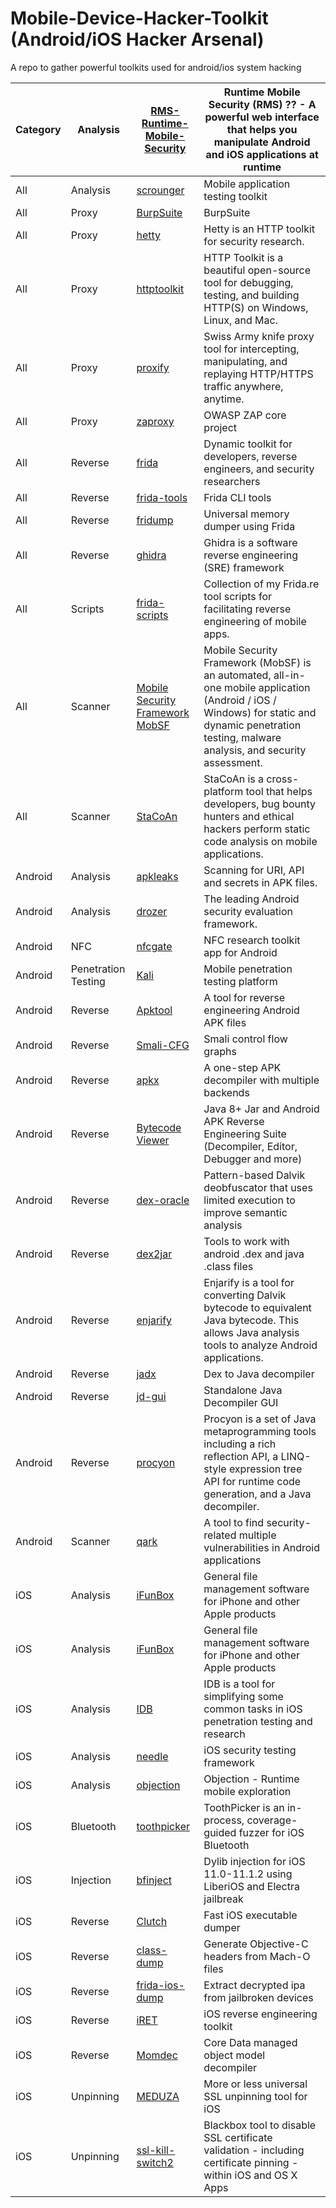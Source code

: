 # Mobile-Device-Hacker-Toolkit (Android/iOS Hacker Arsenal)


A repo to gather powerful toolkits used for android/ios system hacking 



| Category      | Analysis       | [RMS-Runtime-Mobile-Security](https://github.com/m0bilesecurity/RMS-Runtime-Mobile-Security) | Runtime Mobile Security (RMS) ?? - A powerful web interface that helps you manipulate Android and iOS applications at runtime |
| ------- | --------- | ------------------------------------------------------------------------------------------------------------------------------------------------------------- | ------------------------------------------------------------------------------------- |
| All      | Analysis       | [scrounger](https://github.com/nettitude/scrounger)                                                                                                           | Mobile application testing toolkit                                                                             |
| All      | Proxy        | [BurpSuite](https://portswigger.net/burp)                                                                                                                     | BurpSuite                                                                             |
| All      | Proxy        | [hetty](https://github.com/dstotijn/hetty)                                                                               | Hetty is an HTTP toolkit for security research.                                                                |
| All      | Proxy        | [httptoolkit](https://github.com/httptoolkit/httptoolkit)                                                                                                     | HTTP Toolkit is a beautiful open-source tool for debugging, testing, and building HTTP(S) on Windows, Linux, and Mac.                        |
| All      | Proxy        | [proxify](https://github.com/projectdiscovery/proxify)                                                         | Swiss Army knife proxy tool for intercepting, manipulating, and replaying HTTP/HTTPS traffic anywhere, anytime.                                                 |
| All      | Proxy        | [zaproxy](https://github.com/zaproxy/zaproxy)                                                                                                                 | OWASP ZAP core project                                                                         |
| All      | Reverse        | [frida](https://github.com/frida/frida)                                                                                 | Dynamic toolkit for developers, reverse engineers, and security researchers                                                           |
| All      | Reverse        | [frida-tools](https://github.com/frida/frida-tools)                                                               | Frida CLI tools                                                                           |
| All      | Reverse        | [fridump](https://github.com/Nightbringer21/fridump)                                                             | Universal memory dumper using Frida                                                                       |
| All      | Reverse        | [ghidra](https://github.com/NationalSecurityAgency/ghidra)                                                | Ghidra is a software reverse engineering (SRE) framework                                                                |
| All      | Scripts        | [frida-scripts](https://github.com/0xdea/frida-scripts)                                                             | Collection of my Frida.re tool scripts for facilitating reverse engineering of mobile apps.                                                   |
| All      | Scanner       | [Mobile Security Framework MobSF](https://github.com/MobSF/Mobile-Security-Framework-MobSF)                                                                                       | Mobile Security Framework (MobSF) is an automated, all-in-one mobile application (Android / iOS / Windows) for static and dynamic penetration testing, malware analysis, and security assessment. |
| All      | Scanner       | [StaCoAn](https://github.com/vincentcox/StaCoAn)                                                                                                              | StaCoAn is a cross-platform tool that helps developers, bug bounty hunters and ethical hackers perform static code analysis on mobile applications.                                  |
| Android | Analysis        | [apkleaks](https://github.com/dwisiswant0/apkleaks)                                                                                                           | Scanning for URI, API and secrets in APK files.                                                                  |
| Android | Analysis        | [drozer](https://github.com/FSecureLABS/drozer)                                                                      | The leading Android security evaluation framework.                                                                     |
| Android | NFC       | [nfcgate](https://github.com/nfcgate/nfcgate)                                                                                                                 | NFC research toolkit app for Android                                                               |
| Android | Penetration Testing      | [Kali](https://gitlab.com/kalilinux/nethunter/build-scripts/kali-nethunter-project)                                                                           | Mobile penetration testing platform                                                                              |
| Android | Reverse        | [Apktool](https://github.com/iBotPeaches/Apktool)                                                                                                             | A tool for reverse engineering Android APK files                                                                  |
| Android | Reverse        | [Smali-CFG](https://github.com/EugenioDelfa/Smali-CFGs)                                                                                                       | Smali control flow graphs                                                                            |
| Android | Reverse        | [apkx](https://github.com/b-mueller/apkx)                                                                                                                     | A one-step APK decompiler with multiple backends                                                                      |
| Android | Reverse        | [Bytecode Viewer](https://github.com/Konloch/bytecode-viewer/)                                                                                                         | Java 8+ Jar and Android APK Reverse Engineering Suite (Decompiler, Editor, Debugger and more)                                          |
| Android | Reverse        | [dex-oracle](https://github.com/CalebFenton/dex-oracle)                                                                                                       | Pattern-based Dalvik deobfuscator that uses limited execution to improve semantic analysis                                                         |
| Android | Reverse        | [dex2jar](https://github.com/pxb1988/dex2jar)                                                                                                                 | Tools to work with android .dex and java .class files                                                    |
| Android | Reverse        | [enjarify](https://github.com/Storyyeller/enjarify)                                                                | Enjarify is a tool for converting Dalvik bytecode to equivalent Java bytecode. This allows Java analysis tools to analyze Android applications.                         |
| Android | Reverse        | [jadx](https://github.com/skylot/jadx)                                                                                      | Dex to Java decompiler                                                                          |
| Android | Reverse        | [jd-gui](https://github.com/java-decompiler/jd-gui)                                                                                                           | Standalone Java Decompiler GUI                                                                |
| Android | Reverse        | [procyon](https://github.com/mstrobel/procyon)                                                                                                                | Procyon is a set of Java metaprogramming tools including a rich reflection API, a LINQ-style expression tree API for runtime code generation, and a Java decompiler.                     |
| Android | Scanner       | [qark](https://github.com/linkedin/qark)                                                                                  | A tool to find security-related multiple vulnerabilities in Android applications                                                            |
| iOS     | Analysis        | [iFunBox](http://www.i-funbox.com/)                                                                                                                           | General file management software for iPhone and other Apple products                                                          |
| iOS     | Analysis | [iFunBox](http://www.i-funbox.com/) | General file management software for iPhone and other Apple products |
| iOS     | Analysis | [IDB](https://github.com/dmayer/idb) | IDB is a tool for simplifying some common tasks in iOS penetration testing and research |
| iOS     | Analysis | [needle](https://github.com/FSecureLABS/needle) | iOS security testing framework |
| iOS     | Analysis | [objection](https://github.com/sensepost/objection) | Objection - Runtime mobile exploration |
| iOS     | Bluetooth | [toothpicker](https://github.com/seemoo-lab/toothpicker) | ToothPicker is an in-process, coverage-guided fuzzer for iOS Bluetooth |
| iOS     | Injection | [bfinject](https://github.com/BishopFox/bfinject) | Dylib injection for iOS 11.0-11.1.2 using LiberiOS and Electra jailbreak |
| iOS     | Reverse | [Clutch](https://github.com/KJCracks/Clutch) | Fast iOS executable dumper |
| iOS     | Reverse | [class-dump](https://github.com/nygard/class-dump) | Generate Objective-C headers from Mach-O files |
| iOS     | Reverse | [frida-ios-dump](https://github.com/AloneMonkey/frida-ios-dump) | Extract decrypted ipa from jailbroken devices |
| iOS     | Reverse | [iRET](https://github.com/S3Jensen/iRET) | iOS reverse engineering toolkit |
| iOS     | Reverse | [Momdec](https://github.com/atomicbird/momdec) | Core Data managed object model decompiler |
| iOS     | Unpinning | [MEDUZA](https://github.com/kov4l3nko/MEDUZA) | More or less universal SSL unpinning tool for iOS |
| iOS     | Unpinning | [ssl-kill-switch2](https://github.com/nabla-c0d3/ssl-kill-switch2) | Blackbox tool to disable SSL certificate validation - including certificate pinning - within iOS and OS X Apps |                                               

